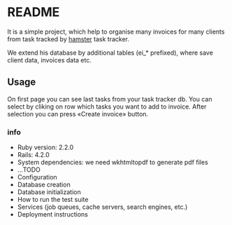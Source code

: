 # README

It is a simple project, which help to organise many invoices for many clients
from task tracked by [hamster](https://github.com/projecthamster/hamster) task tracker.

We extend his database by additional tables (ei_* prefixed), where save client data,
 invoices data  etc.

## Usage
On first page you can see last tasks from your task tracker db.
You can select by cliking on row which tasks you want to add to invoice.
After selection you can press «Create invoice» button.

### info
* Ruby version: 2.2.0
* Rails: 4.2.0
* System dependencies: we need  wkhtmltopdf to generate pdf files
* ...TODO
* Configuration
* Database creation
* Database initialization
* How to run the test suite
* Services (job queues, cache servers, search engines, etc.)
* Deployment instructions

